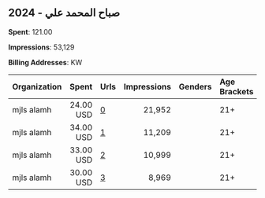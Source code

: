 ## 2024 - صباح المحمد علي 
**Spent**: 121.00

**Impressions**: 53,129

**Billing Addresses**: KW

|Organization|Spent|Urls|Impressions|Genders|Age Brackets|Country Codes|
|:---|---:|:---|---:|:---|:---|:---|
|mjls alamh|24.00 USD|[0](https://www.snap.com/political-ads/asset/7e39c4a12d1515eb798b1d02eca752f1433524d6f04e8d5cbaa1794e201432bb?mediaType=mp4)|21,952||21+|kuwait|
|mjls alamh|34.00 USD|[1](https://www.snap.com/political-ads/asset/4e02cd2c3af2d176c1114ec60fd92d8dd941b89e2a62d70f8dbd31b6ec59700f?mediaType=mp4)|11,209||21+|kuwait|
|mjls alamh|33.00 USD|[2](https://www.snap.com/political-ads/asset/4e02cd2c3af2d176c1114ec60fd92d8dd941b89e2a62d70f8dbd31b6ec59700f?mediaType=mp4)|10,999||21+|kuwait|
|mjls alamh|30.00 USD|[3](https://www.snap.com/political-ads/asset/4e02cd2c3af2d176c1114ec60fd92d8dd941b89e2a62d70f8dbd31b6ec59700f?mediaType=mp4)|8,969||21+|kuwait|
